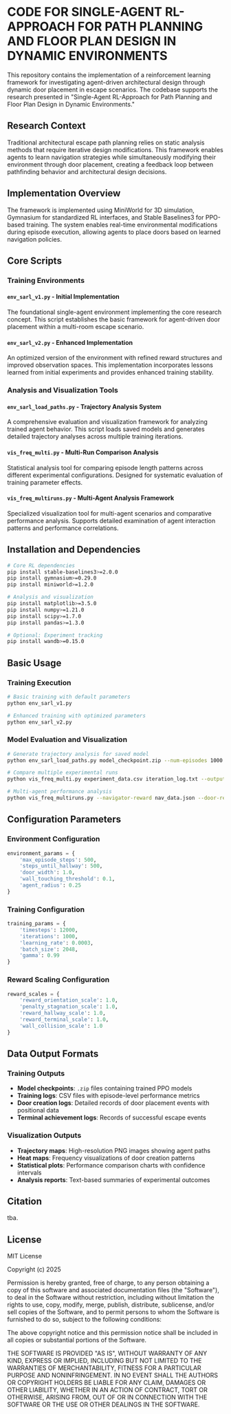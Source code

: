 # CODE FOR SINGLE-AGENT RL-APPROACH FOR PATH PLANNING AND FLOOR PLAN DESIGN IN DYNAMIC ENVIRONMENTS

This repository contains the implementation of a reinforcement learning framework for investigating agent-driven architectural design through dynamic door placement in escape scenarios. The codebase supports the research presented in "Single-Agent RL-Approach for Path Planning and Floor Plan Design in Dynamic Environments."

## Research Context

Traditional architectural escape path planning relies on static analysis methods that require iterative design modifications. This framework enables agents to learn navigation strategies while simultaneously modifying their environment through door placement, creating a feedback loop between pathfinding behavior and architectural design decisions.

## Implementation Overview

The framework is implemented using MiniWorld for 3D simulation, Gymnasium for standardized RL interfaces, and Stable Baselines3 for PPO-based training. The system enables real-time environmental modifications during episode execution, allowing agents to place doors based on learned navigation policies.

## Core Scripts

### Training Environments

#### `env_sarl_v1.py` - Initial Implementation
The foundational single-agent environment implementing the core research concept. This script establishes the basic framework for agent-driven door placement within a multi-room escape scenario.

#### `env_sarl_v2.py` - Enhanced Implementation  
An optimized version of the environment with refined reward structures and improved observation spaces. This implementation incorporates lessons learned from initial experiments and provides enhanced training stability.


### Analysis and Visualization Tools

#### `env_sarl_load_paths.py` - Trajectory Analysis System
A comprehensive evaluation and visualization framework for analyzing trained agent behavior. This script loads saved models and generates detailed trajectory analyses across multiple training iterations.

#### `vis_freq_multi.py` - Multi-Run Comparison Analysis
Statistical analysis tool for comparing episode length patterns across different experimental configurations. Designed for systematic evaluation of training parameter effects.

#### `vis_freq_multiruns.py` - Multi-Agent Analysis Framework
Specialized visualization tool for multi-agent scenarios and comparative performance analysis. Supports detailed examination of agent interaction patterns and performance correlations.


## Installation and Dependencies

```bash
# Core RL dependencies
pip install stable-baselines3>=2.0.0
pip install gymnasium>=0.29.0
pip install miniworld>=1.2.0

# Analysis and visualization
pip install matplotlib>=3.5.0
pip install numpy>=1.21.0
pip install scipy>=1.7.0
pip install pandas>=1.3.0

# Optional: Experiment tracking
pip install wandb>=0.15.0
```

## Basic Usage

### Training Execution
```bash
# Basic training with default parameters
python env_sarl_v1.py

# Enhanced training with optimized parameters
python env_sarl_v2.py
```

### Model Evaluation and Visualization
```bash
# Generate trajectory analysis for saved model
python env_sarl_load_paths.py model_checkpoint.zip --num-episodes 1000

# Compare multiple experimental runs
python vis_freq_multi.py experiment_data.csv iteration_log.txt --output comparison.png

# Multi-agent performance analysis
python vis_freq_multiruns.py --navigator-reward nav_data.json --door-reward door_data.json
```

## Configuration Parameters

### Environment Configuration
```python
environment_params = {
    'max_episode_steps': 500,
    'steps_until_hallway': 500,
    'door_width': 1.0,
    'wall_touching_threshold': 0.1,
    'agent_radius': 0.25
}
```

### Training Configuration
```python
training_params = {
    'timesteps': 12000,
    'iterations': 1000,
    'learning_rate': 0.0003,
    'batch_size': 2048,
    'gamma': 0.99
}
```

### Reward Scaling Configuration
```python
reward_scales = {
    'reward_orientation_scale': 1.0,
    'penalty_stagnation_scale': 1.0,
    'reward_hallway_scale': 1.0,
    'reward_terminal_scale': 1.0,
    'wall_collision_scale': 1.0
}
```

## Data Output Formats

### Training Outputs
- **Model checkpoints**: `.zip` files containing trained PPO models
- **Training logs**: CSV files with episode-level performance metrics
- **Door creation logs**: Detailed records of door placement events with positional data
- **Terminal achievement logs**: Records of successful escape events

### Visualization Outputs
- **Trajectory maps**: High-resolution PNG images showing agent paths
- **Heat maps**: Frequency visualizations of door creation patterns
- **Statistical plots**: Performance comparison charts with confidence intervals
- **Analysis reports**: Text-based summaries of experimental outcomes


## Citation

tba.

## License

MIT License

Copyright (c) 2025

Permission is hereby granted, free of charge, to any person obtaining a copy of this software and associated documentation files (the "Software"), to deal in the Software without restriction, including without limitation the rights to use, copy, modify, merge, publish, distribute, sublicense, and/or sell copies of the Software, and to permit persons to whom the Software is furnished to do so, subject to the following conditions:

The above copyright notice and this permission notice shall be included in all copies or substantial portions of the Software.

THE SOFTWARE IS PROVIDED "AS IS", WITHOUT WARRANTY OF ANY KIND, EXPRESS OR IMPLIED, INCLUDING BUT NOT LIMITED TO THE WARRANTIES OF MERCHANTABILITY, FITNESS FOR A PARTICULAR PURPOSE AND NONINFRINGEMENT. IN NO EVENT SHALL THE AUTHORS OR COPYRIGHT HOLDERS BE LIABLE FOR ANY CLAIM, DAMAGES OR OTHER LIABILITY, WHETHER IN AN ACTION OF CONTRACT, TORT OR OTHERWISE, ARISING FROM, OUT OF OR IN CONNECTION WITH THE SOFTWARE OR THE USE OR OTHER DEALINGS IN THE SOFTWARE.
